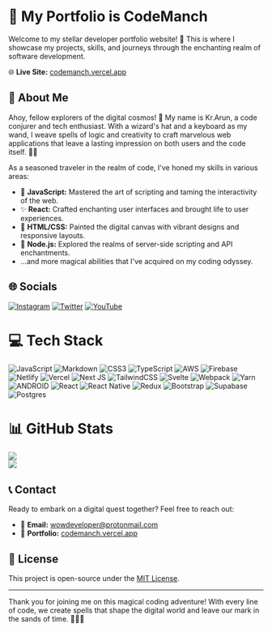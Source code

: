 # 🚀 My Portfolio is CodeManch

Welcome to my stellar developer portfolio website! 🌟 This is where I showcase my projects, skills, and journeys through the enchanting realm of software development.

🌐 **Live Site:** [codemanch.vercel.app](https://codemanch.vercel.app)

## 🌟 About Me

Ahoy, fellow explorers of the digital cosmos! 🚀 My name is Kr.Arun, a code conjurer and tech enthusiast. With a wizard's hat and a keyboard as my wand, I weave spells of logic and creativity to craft marvelous web applications that leave a lasting impression on both users and the code itself. 🎩✨


As a seasoned traveler in the realm of code, I've honed my skills in various areas:

- 🌟 **JavaScript:** Mastered the art of scripting and taming the interactivity of the web.
- ✨ **React:** Crafted enchanting user interfaces and brought life to user experiences.
- 🎨 **HTML/CSS:** Painted the digital canvas with vibrant designs and responsive layouts.
- 🦄 **Node.js:** Explored the realms of server-side scripting and API enchantments.
- ...and more magical abilities that I've acquired on my coding odyssey.

## 🌐 Socials

[![Instagram](https://img.shields.io/badge/Instagram-%23E4405F.svg?logo=Instagram&logoColor=white)](https://instagram.com/iamkrarun) [![Twitter](https://img.shields.io/badge/Twitter-%231DA1F2.svg?logo=Twitter&logoColor=white)](https://twitter.com/iamkrarun) [![YouTube](https://img.shields.io/badge/YouTube-%23FF0000.svg?logo=YouTube&logoColor=white)](https://youtube.com/@krarun)


# 💻 Tech Stack

![JavaScript](https://img.shields.io/badge/javascript-%23323330.svg?style=plastic&logo=javascript&logoColor=%23F7DF1E) ![Markdown](https://img.shields.io/badge/markdown-%23000000.svg?style=plastic&logo=markdown&logoColor=white) ![CSS3](https://img.shields.io/badge/css3-%231572B6.svg?style=plastic&logo=css3&logoColor=white) ![TypeScript](https://img.shields.io/badge/typescript-%23007ACC.svg?style=plastic&logo=typescript&logoColor=white) ![AWS](https://img.shields.io/badge/AWS-%23FF9900.svg?style=plastic&logo=amazon-aws&logoColor=white) ![Firebase](https://img.shields.io/badge/firebase-%23039BE5.svg?style=plastic&logo=firebase) ![Netlify](https://img.shields.io/badge/netlify-%23000000.svg?style=plastic&logo=netlify&logoColor=#00C7B7) ![Vercel](https://img.shields.io/badge/vercel-%23000000.svg?style=plastic&logo=vercel&logoColor=white) ![Next JS](https://img.shields.io/badge/Next-black?style=plastic&logo=next.js&logoColor=white) ![TailwindCSS](https://img.shields.io/badge/tailwindcss-%2338B2AC.svg?style=plastic&logo=tailwind-css&logoColor=white) ![Svelte](https://img.shields.io/badge/svelte-%23f1413d.svg?style=plastic&logo=svelte&logoColor=white) ![Webpack](https://img.shields.io/badge/webpack-%238DD6F9.svg?style=plastic&logo=webpack&logoColor=black) ![Yarn](https://img.shields.io/badge/yarn-%232C8EBB.svg?style=plastic&logo=yarn&logoColor=white) ![ANDROID](https://img.shields.io/badge/android-%2320232a.svg?style=plastic&logo=android&logoColor=%a4c639) ![React](https://img.shields.io/badge/react-%2320232a.svg?style=plastic&logo=react&logoColor=%2361DAFB) ![React Native](https://img.shields.io/badge/react_native-%2320232a.svg?style=plastic&logo=react&logoColor=%2361DAFB) ![Redux](https://img.shields.io/badge/redux-%23593d88.svg?style=plastic&logo=redux&logoColor=white) ![Bootstrap](https://img.shields.io/badge/bootstrap-%23563D7C.svg?style=plastic&logo=bootstrap&logoColor=white)  ![Supabase](https://img.shields.io/badge/Supabase-3ECF8E?style=plastic&logo=supabase&logoColor=white) ![Postgres](https://img.shields.io/badge/postgres-%23316192.svg?style=plastic&logo=postgresql&logoColor=white)

# 📊 GitHub Stats

![](https://github-readme-streak-stats.herokuapp.com/?user=iamkrarun&theme=dark&hide_border=false)<br/>
![](https://github-readme-stats.vercel.app/api/top-langs/?username=iamkrarun&theme=dark&hide_border=false&include_all_commits=true&count_private=true&layout=compact)



## 📞 Contact

Ready to embark on a digital quest together? Feel free to reach out:

- 📧 **Email:** [wowdeveloper@protonmail.com](mailto:wowdeveloper@protonmail.com)
- 🔗 **Portfolio:** [codemanch.vercel.app](https://codemanch.vercel.app)

## 📜 License

This project is open-source under the [MIT License](LICENSE).

---

Thank you for joining me on this magical coding adventure! With every line of code, we create spells that shape the digital world and leave our mark in the sands of time. 🧙‍♂️✨
